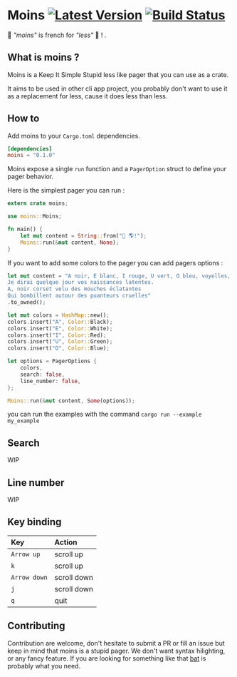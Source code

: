 # Moins [![Latest Version]][crates.io] [![Build Status]][travis]

[Build Status]: https://travis-ci.org/oknozor/moins.svg?branch=master
[travis]: https://travis-ci.org/oknozor/musicbrainz_rs
[Latest Version]: https://img.shields.io/crates/v/moins.svg
[crates.io]: https://www.crates.io/crates/moins


🥖 *"moins"* is french for *"less"* 🥖 ! .

## What is moins ?

Moins is a Keep It Simple Stupid less like pager that you can use as a crate.

It aims to be used in other cli app project, you probably don't want to use it as a replacement for less, cause it does less than less.

## How to

Add moins to your `Cargo.toml` dependencies.

```toml
[dependencies]
moins = "0.1.0"
```

Moins expose a single `run` function and a `PagerOption` struct to define your pager behavior.

Here is the simplest pager you can run :

```rust
extern crate moins;

use moins::Moins;

fn main() {
    let mut content = String::from("👋 🌎!");
    Moins::run(&mut content, None);
}
```

If you want to add some colors to the pager you can add pagers options :

```rust
let mut content = "A noir, E blanc, I rouge, U vert, O bleu, voyelles,
Je dirai quelque jour vos naissances latentes.
A, noir corset velu des mouches éclatantes
Qui bombillent autour des puanteurs cruelles"
.to_owned();

let mut colors = HashMap::new();
colors.insert("A", Color::Black);
colors.insert("E", Color::White);
colors.insert("I", Color::Red);
colors.insert("U", Color::Green);
colors.insert("O", Color::Blue);

let options = PagerOptions {
    colors,
    search: false,
    line_number: false,
};

Moins::run(&mut content, Some(options));
```

you can run the examples with the command `cargo run --example my_example`

## Search

WIP

## Line number

WIP

## Key binding

| Key | Action |
|:--  | :---   |
| `Arrow up` | scroll up |
| `k` | scroll up |
| `Arrow down` | scroll down |
| `j` | scroll down |
| `q` | quit |

## Contributing

Contribution are welcome, don't hesitate to submit a PR or fill an issue but keep in mind that moins is a stupid pager. We don't want syntax hilighting, or any fancy feature. If you are looking for something like that [bat](https://github.com/sharkdp/bat) is probably what you need.



